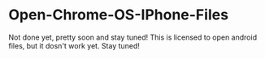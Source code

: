 # Open-Chrome-OS-IPhone-Files
Not done yet, pretty soon and stay tuned!
This is licensed to open android files, but it dosn't work yet.
Stay tuned!
